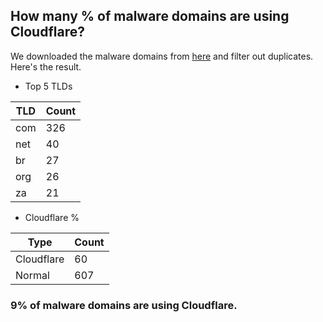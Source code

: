## How many % of malware domains are using Cloudflare?


We downloaded the malware domains from [here](https://urlhaus.abuse.ch) and filter out duplicates.
Here's the result.


[//]: # (start replacement)


- Top 5 TLDs

| TLD | Count |
| --- | --- |
| com | 326 |
| net | 40 |
| br | 27 |
| org | 26 |
| za | 21 |


- Cloudflare %

| Type | Count |
| --- | --- |
| Cloudflare | 60 |
| Normal | 607 |


### 9% of malware domains are using Cloudflare.